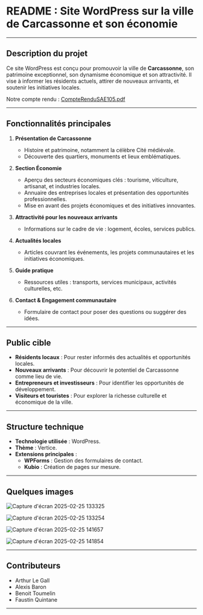 # README : Site WordPress sur la ville de Carcassonne et son économie

---

## Description du projet
Ce site WordPress est conçu pour promouvoir la ville de **Carcassonne**, son patrimoine exceptionnel, son dynamisme économique et son attractivité. Il vise à informer les résidents actuels, attirer de nouveaux arrivants, et soutenir les initiatives locales.

Notre compte rendu : 
[CompteRenduSAE105.pdf](https://github.com/user-attachments/files/18965226/CompteRenduSAE105.pdf)

---

## Fonctionnalités principales
1. **Présentation de Carcassonne**  
   - Histoire et patrimoine, notamment la célèbre Cité médiévale.  
   - Découverte des quartiers, monuments et lieux emblématiques.

2. **Section Économie**  
   - Aperçu des secteurs économiques clés : tourisme, viticulture, artisanat, et industries locales.  
   - Annuaire des entreprises locales et présentation des opportunités professionnelles.  
   - Mise en avant des projets économiques et des initiatives innovantes.

3. **Attractivité pour les nouveaux arrivants**  
   - Informations sur le cadre de vie : logement, écoles, services publics.  


4. **Actualités locales**  
   - Articles couvrant les événements, les projets communautaires et les initiatives économiques.

5. **Guide pratique**  
   - Ressources utiles : transports, services municipaux, activités culturelles, etc.  

6. **Contact & Engagement communautaire**  
   - Formulaire de contact pour poser des questions ou suggérer des idées.  

---

## Public cible
- **Résidents locaux** : Pour rester informés des actualités et opportunités locales.  
- **Nouveaux arrivants** : Pour découvrir le potentiel de Carcassonne comme lieu de vie.  
- **Entrepreneurs et investisseurs** : Pour identifier les opportunités de développement.  
- **Visiteurs et touristes** : Pour explorer la richesse culturelle et économique de la ville.

---

## Structure technique
- **Technologie utilisée** : WordPress.  
- **Thème** : Vertice.  
- **Extensions principales** :  
  - **WPForms** : Gestion des formulaires de contact.  
  - **Kubio** : Création de pages sur mesure.  

---

## Quelques images 

![Capture d'écran 2025-02-25 133325](https://github.com/user-attachments/assets/4930eb71-1fc7-47aa-959c-06775c6176fe)

![Capture d'écran 2025-02-25 133254](https://github.com/user-attachments/assets/d1d22077-b1e2-408f-a65d-aee48f913a51)

![Capture d'écran 2025-02-25 141657](https://github.com/user-attachments/assets/24e1b2e4-3906-4ee7-82af-ee323142f19e)

![Capture d'écran 2025-02-25 141854](https://github.com/user-attachments/assets/4651cba4-ffec-4db1-82bb-c01afee0bcf0)

---

## Contributeurs
- Arthur Le Gall
- Alexis Baron
- Benoit Toumelin
- Faustin Quintane

---
